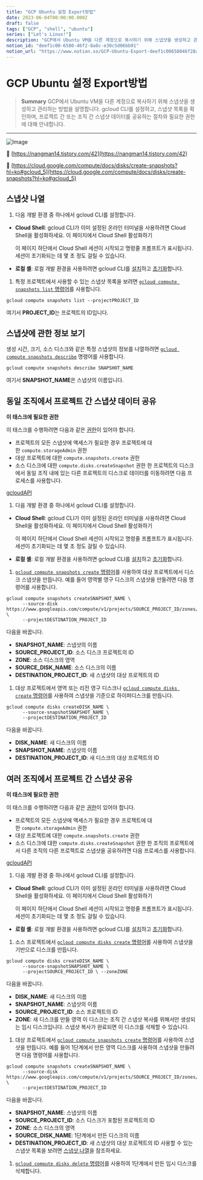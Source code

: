 ```yaml
---
title: "GCP Ubuntu 설정 Export방법"
date: 2023-06-04T00:00:00.000Z
draft: false
tags: ["GCP", "shell", "ubuntu"]
series: ["Let's Linux!"]
description: "GCP에서 Ubuntu VM을 다른 계정으로 복사하기 위해 스냅샷을 생성하고 관리하는 방법을 설명합니다. gcloud CLI를 설정하고, 스냅샷 목록을 확인하며, 프로젝트 간 또는 조직 간 스냅샷 데이터를 공유하는 절차와 필요한 권한에 대해 안내합니다."
notion_id: "deef1c00-6580-46f2-8a0c-e30c5d06bb91"
notion_url: "https://www.notion.so/GCP-Ubuntu-Export-deef1c00658046f28a0ce30c5d06bb91"
---
```


# GCP Ubuntu 설정 Export방법

> **Summary**
> GCP에서 Ubuntu VM을 다른 계정으로 복사하기 위해 스냅샷을 생성하고 관리하는 방법을 설명합니다. gcloud CLI를 설정하고, 스냅샷 목록을 확인하며, 프로젝트 간 또는 조직 간 스냅샷 데이터를 공유하는 절차와 필요한 권한에 대해 안내합니다.

---

![Image](https://storage.googleapis.com/gweb-uniblog-publish-prod/original_images/BlogHeader_Set2_D.png)

🔗 [https://nangman14.tistory.com/42](https://nangman14.tistory.com/42)

🔗 [https://cloud.google.com/compute/docs/disks/create-snapshots?hl=ko#gcloud_5](https://cloud.google.com/compute/docs/disks/create-snapshots?hl=ko#gcloud_5)


## 스냅샷 나열

1. 다음 개발 환경 중 하나에서 gcloud CLI를 설정합니다.
  - **Cloud Shell**: gcloud CLI가 이미 설정된 온라인 터미널을 사용하려면 Cloud Shell을 활성화하세요.
    이 페이지에서 Cloud Shell 활성화하기

    이 페이지 하단에서 Cloud Shell 세션이 시작되고 명령줄 프롬프트가 표시됩니다. 세션이 초기화되는 데 몇 초 정도 걸릴 수 있습니다.

  - **로컬 셸**: 로컬 개발 환경을 사용하려면 gcloud CLI를 [설치](https://cloud.google.com/sdk/docs/install?hl=ko)하고 [초기화](https://cloud.google.com/sdk/docs/initializing?hl=ko)합니다.
1. 특정 프로젝트에서 사용할 수 있는 스냅샷 목록을 보려면 [`gcloud compute snapshots list`](https://cloud.google.com/sdk/gcloud/reference/compute/snapshots/list?hl=ko)[ 명령어](https://cloud.google.com/sdk/gcloud/reference/compute/snapshots/list?hl=ko)를 사용합니다.
```plain text
gcloud compute snapshots list --projectPROJECT_ID
```

여기서 **PROJECT_ID**는 프로젝트의 ID입니다.

## 스냅샷에 관한 정보 보기

생성 시간, 크기, 소스 디스크와 같은 특정 스냅샷의 정보를 나열하려면 [`gcloud compute snapshots describe`](https://cloud.google.com/sdk/gcloud/reference/compute/snapshots/describe?hl=ko) 명령어를 사용합니다.

```plain text
gcloud compute snapshots describe SNAPSHOT_NAME

```

여기서 **SNAPSHOT_NAME**은 스냅샷의 이름입니다.

## 동일 조직에서 프로젝트 간 스냅샷 데이터 공유

**이 태스크에 필요한 권한**

이 태스크를 수행하려면 다음과 같은 [권한](https://cloud.google.com/iam/docs/overview?hl=ko#permissions)이 있어야 합니다.

- 프로젝트의 모든 스냅샷에 액세스가 필요한 경우 프로젝트에 대한 `compute.storageAdmin` 권한
- 대상 프로젝트에 대한 `compute.snapshots.create` 권한
- 소스 디스크에 대한 `compute.disks.createSnapshot` 권한
한 프로젝트의 디스크에서 동일 조직 내에 있는 다른 프로젝트의 디스크로 데이터를 이동하려면 다음 프로세스를 사용합니다.

[gcloud](https://cloud.google.com/compute/docs/disks/create-snapshots?hl=ko#gcloud)[API](https://cloud.google.com/compute/docs/disks/create-snapshots?hl=ko#api)

1. 다음 개발 환경 중 하나에서 gcloud CLI를 설정합니다.
  - **Cloud Shell**: gcloud CLI가 이미 설정된 온라인 터미널을 사용하려면 Cloud Shell을 활성화하세요.
    이 페이지에서 Cloud Shell 활성화하기

    이 페이지 하단에서 Cloud Shell 세션이 시작되고 명령줄 프롬프트가 표시됩니다. 세션이 초기화되는 데 몇 초 정도 걸릴 수 있습니다.

  - **로컬 셸**: 로컬 개발 환경을 사용하려면 gcloud CLI를 [설치](https://cloud.google.com/sdk/docs/install?hl=ko)하고 [초기화](https://cloud.google.com/sdk/docs/initializing?hl=ko)합니다.
1. [`gcloud compute snapshots create`](https://cloud.google.com/sdk/gcloud/reference/compute/snapshots/create?hl=ko)[ 명령어](https://cloud.google.com/sdk/gcloud/reference/compute/snapshots/create?hl=ko)를 사용하여 대상 프로젝트에서 디스크 스냅샷을 만듭니다. 예를 들어 영역별 영구 디스크의 스냅샷을 만들려면 다음 명령어를 사용합니다.
```plain text
gcloud compute snapshots createSNAPSHOT_NAME \
      --source-disk https://www.googleapis.com/compute/v1/projects/SOURCE_PROJECT_ID/zones/ZONE/disks/SOURCE_DISK_NAME \
      --projectDESTINATION_PROJECT_ID
```

  다음을 바꿉니다.

  - **SNAPSHOT_NAME**: 스냅샷의 이름
  - **SOURCE_PROJECT_ID**: 소스 디스크 프로젝트의 ID
  - **ZONE**: 소스 디스크의 영역
  - **SOURCE_DISK_NAME**: 소스 디스크의 이름
  - **DESTINATION_PROJECT_ID**: 새 스냅샷의 대상 프로젝트의 ID
1. 대상 프로젝트에서 영역 또는 리전 영구 디스크나 [`gcloud compute disks create`](https://cloud.google.com/sdk/gcloud/reference/compute/disks/create?hl=ko)[ 명령어](https://cloud.google.com/sdk/gcloud/reference/compute/disks/create?hl=ko)를 사용하여 스냅샷을 기준으로 하이퍼디스크를 만듭니다.
```plain text
gcloud compute disks createDISK_NAME \
      --source-snapshotSNAPSHOT_NAME \
      --projectDESTINATION_PROJECT_ID
```

  다음을 바꿉니다.

  - **DISK_NAME**: 새 디스크의 이름
  - **SNAPSHOT_NAME**: 스냅샷의 이름
  - **DESTINATION_PROJECT_ID**: 새 디스크의 대상 프로젝트의 ID
## 여러 조직에서 프로젝트 간 스냅샷 공유

**이 태스크에 필요한 권한**

이 태스크를 수행하려면 다음과 같은 [권한](https://cloud.google.com/iam/docs/overview?hl=ko#permissions)이 있어야 합니다.

- 프로젝트의 모든 스냅샷에 액세스가 필요한 경우 프로젝트에 대한 `compute.storageAdmin` 권한
- 대상 프로젝트에 대한 `compute.snapshots.create` 권한
- 소스 디스크에 대한 `compute.disks.createSnapshot` 권한
한 조직의 프로젝트에서 다른 조직의 다른 프로젝트로 스냅샷을 공유하려면 다음 프로세스를 사용합니다.

[gcloud](https://cloud.google.com/compute/docs/disks/create-snapshots?hl=ko#gcloud)[API](https://cloud.google.com/compute/docs/disks/create-snapshots?hl=ko#api)

1. 다음 개발 환경 중 하나에서 gcloud CLI를 설정합니다.
  - **Cloud Shell**: gcloud CLI가 이미 설정된 온라인 터미널을 사용하려면 Cloud Shell을 활성화하세요.
    이 페이지에서 Cloud Shell 활성화하기

    이 페이지 하단에서 Cloud Shell 세션이 시작되고 명령줄 프롬프트가 표시됩니다. 세션이 초기화되는 데 몇 초 정도 걸릴 수 있습니다.

  - **로컬 셸**: 로컬 개발 환경을 사용하려면 gcloud CLI를 [설치](https://cloud.google.com/sdk/docs/install?hl=ko)하고 [초기화](https://cloud.google.com/sdk/docs/initializing?hl=ko)합니다.
1. 소스 프로젝트에서 [`gcloud compute disks create`](https://cloud.google.com/sdk/gcloud/reference/compute/disks/create?hl=ko)[ 명령어](https://cloud.google.com/sdk/gcloud/reference/compute/disks/create?hl=ko)를 사용하여 스냅샷을 기반으로 디스크를 만듭니다.
```plain text
gcloud compute disks createDISK_NAME \
      --source-snapshotSNAPSHOT_NAME \
      --projectSOURCE_PROJECT_ID \ --zoneZONE
```

  다음을 바꿉니다.

  - **DISK_NAME**: 새 디스크의 이름
  - **SNAPSHOT_NAME**: 스냅샷의 이름
  - **SOURCE_PROJECT_ID**: 소스 프로젝트의 ID
  - **ZONE**: 새 디스크를 만들 영역
  이 디스크는 조직 간 스냅샷 복사를 위해서만 생성되는 임시 디스크입니다. 스냅샷 복사가 완료되면 이 디스크를 삭제할 수 있습니다.

1. 대상 프로젝트에서 [`gcloud compute snapshots create`](https://cloud.google.com/sdk/gcloud/reference/compute/snapshots/create?hl=ko)[ 명령어](https://cloud.google.com/sdk/gcloud/reference/compute/snapshots/create?hl=ko)를 사용하여 스냅샷을 만듭니다. 예를 들어 1단계에서 만든 영역 디스크를 사용하여 스냅샷을 만들려면 다음 명령어를 사용합니다.
```plain text
gcloud compute snapshots createSNAPSHOT_NAME \
      --source-disk https://www.googleapis.com/compute/v1/projects/SOURCE_PROJECT_ID/zones/ZONE/disks/SOURCE_DISK_NAME \
      --projectDESTINATION_PROJECT_ID
```

  다음을 바꿉니다.

  - **SNAPSHOT_NAME**: 스냅샷의 이름
  - **SOURCE_PROJECT_ID**: 소스 디스크가 포함된 프로젝트의 ID
  - **ZONE**: 소스 디스크의 영역
  - **SOURCE_DISK_NAME**: 1단계에서 만든 디스크의 이름
  - **DESTINATION_PROJECT_ID**: 새 스냅샷의 대상 프로젝트의 ID
    사용할 수 있는 스냅샷 목록을 보려면 [스냅샷 나열](https://cloud.google.com/compute/docs/disks/create-snapshots?hl=ko#listing-snapshots)을 참조하세요.

1. [`gcloud compute disks delete`](https://cloud.google.com/sdk/gcloud/reference/compute/disks/delete?hl=ko)[ 명령어](https://cloud.google.com/sdk/gcloud/reference/compute/disks/delete?hl=ko)를 사용하여 1단계에서 만든 임시 디스크를 삭제합니다.
